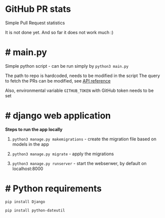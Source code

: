 # GitHub PR stats
Simple Pull Request statistics

It is not done yet. And so far it does not work much :)

# # main.py
Simple python script - can be run simply by `python3 main.py`

The path to repo is hardcoded, needs to be modified in the script
The query to fetch the PRs can be modified, see [API reference](https://developer.github.com/v3/pulls/#list-pull-requests)

Also, environmental variable `GITHUB_TOKEN` with GitHub token needs to be set

# # django web application

**Steps to run the app locally**

1. `python3 manage.py makemigrations` - create the migration file based on models in the app

2. `python3 manage.py migrate` - apply the migrations

3. `python3 manage.py runserver` - start the webserwer, by default on localhost:8000

# # Python requirements

`pip install Django`

`pip install python-dateutil`



